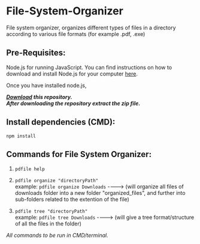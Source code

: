 # **File-System-Organizer**

File system organizer, organizes different types of files in a directory according to various file formats (for example .pdf, .exe)

## Pre-Requisites:

Node.js for running JavaScript. You can find instructions on how to download and install Node.js for your computer [here](https://nodejs.org/en/download/).

Once you have installed node.js, 

***[Download](https://github.com/parthdwi50/File-System-Organizer/archive/refs/heads/main.zip) this repository.*** <br />
***After downloading the repository extract the zip file.***

## Install dependencies (CMD):

`npm install`

## Commands for File System Organizer:

1. `pdfile help` 

2. `pdfile organize "directoryPath"` <br />
example: `pdfile organize Downloads` ----> (will organize all files of downloads folder into a new folder "organized_files", and further into sub-folders related to the extention of the file)

3. `pdfile tree "directoryPath"` <br />
example: `pdfile tree Downloads` ----> (will give a tree format/structure of all the files in the folder) 

*All commands to be run in CMD/terminal.*
